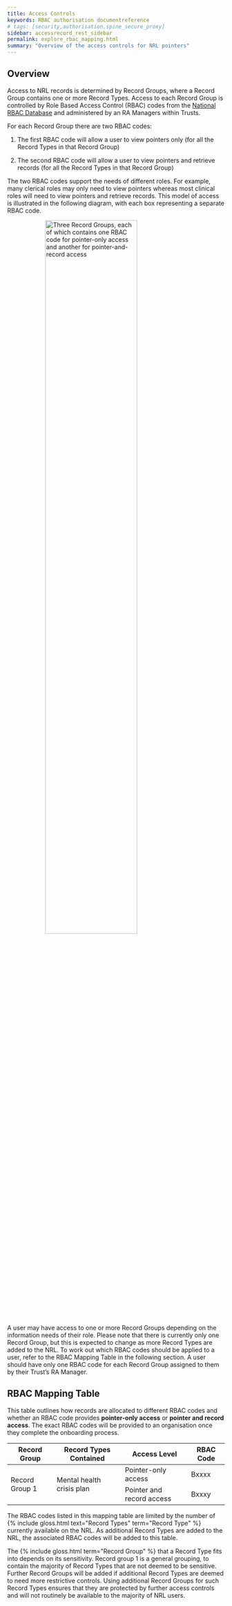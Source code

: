 ```yaml
---
title: Access Controls
keywords: RBAC authorisation documentreference
# tags: [security,authorisation,spine_secure_proxy]
sidebar: accessrecord_rest_sidebar
permalink: explore_rbac_mapping.html
summary: "Overview of the access controls for NRL pointers"
---
```


## Overview

Access to NRL records is determined by Record Groups, where a Record Group contains one or more Record Types. Access to each Record Group is controlled by Role Based Access Control (RBAC) codes from the [National RBAC Database](https://developer.nhs.uk/apis/spine-core/security_rbac.html) and administered by an RA Managers within Trusts.  

For each Record Group there are two RBAC codes: 

1. The first RBAC code will allow a user to view pointers only (for all the Record Types in that Record Group) 

2. The second RBAC code will allow a user to view pointers and retrieve records (for all the Record Types in that Record Group) 

The two RBAC codes support the needs of different roles. For example, many clerical roles may only need to view pointers whereas most clinical roles will need to view pointers and retrieve records. This model of access is illustrated in the following diagram, with each box representing a separate RBAC code. 

<img alt="Three Record Groups, each of which contains one RBAC code for pointer-only access and another for pointer-and-record access" src="images/authorisation/record_group_diagram.png" style="width:65%;max-width: 100%;margin: 0 auto;display: block;">

A user may have access to one or more Record Groups depending on the information needs of their role. Please note that there is currently only one Record Group, but this is expected to change as more Record Types are added to the NRL. To work out which RBAC codes should be applied to a user, refer to the RBAC Mapping Table in the following section. A user should have only one RBAC code for each Record Group assigned to them by their Trust’s RA Manager.

## RBAC Mapping Table

This table outlines how records are allocated to different RBAC codes and whether an RBAC code provides **pointer-only access** or **pointer and record access**. The exact RBAC codes will be provided to an organisation once they complete the onboarding process.

<table>
    <thead>
        <tr>
            <th>Record Group</th>
            <th>Record Types Contained</th>
            <th>Access Level</th>
            <th>RBAC Code</th>
        </tr>
    </thead>
    <tbody>
        <tr>
            <td rowspan="2">Record Group 1</td>
            <td rowspan="2">Mental health crisis plan</td>
            <td>Pointer-only access</td>
            <td>Bxxxx</td>
        </tr>
        <tr>
            <td>Pointer and record access</td>
            <td>Bxxxy</td>
        </tr>
  </tbody>
</table>

The RBAC codes listed in this mapping table are limited by the number of {% include gloss.html text="Record Types" term="Record Type" %} currently available on the NRL. As additional Record Types are added to the NRL, the associated RBAC codes will be added to this table.

The {% include gloss.html term="Record Group" %} that a Record Type fits into depends on its sensitivity. Record group 1 is a general grouping, to contain the majority of Record Types that are not deemed to be sensitive. Further Record Groups will be added if additional Record Types are deemed to need more restrictive controls. Using additional Record Groups for such Record Types ensures that they are protected by further access controls and will not routinely be available to the majority of NRL users. 

